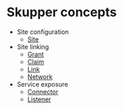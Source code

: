 # Skupper concepts

- Site configuration
  - [Site](site.html)
- Site linking
  - [Grant](grant.html)
  - [Claim](claim.html)
  - [Link](link.html)
  - [Network](network.html)
- Service exposure
  - [Connector](connector.html)
  - [Listener](listener.html)